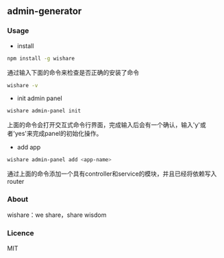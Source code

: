 admin-generator
---

### Usage
- install
```bash
npm install -g wishare
```
通过输入下面的命令来检查是否正确的安装了命令
```bash
wishare -v
```
- init admin panel
```bash
wishare admin-panel init
```
上面的命令会打开交互式命令行界面，完成输入后会有一个确认，输入'y'或者'yes'来完成panel的初始化操作。
- add app
```bash
wishare admin-panel add <app-name>
```
通过上面的命令添加一个具有controller和service的模块，并且已经将依赖写入router

### About
wishare：we share，share wisdom

### Licence
MIT